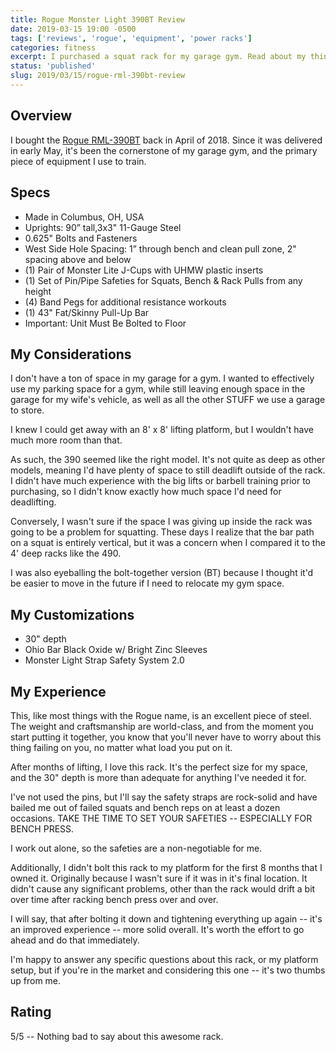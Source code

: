 ```yaml
---
title: Rogue Monster Light 390BT Review
date: 2019-03-15 19:00 -0500
tags: ['reviews', 'rogue', 'equipment', 'power racks']
categories: fitness
excerpt: I purchased a squat rack for my garage gym. Read about my thinking, installation, and my thoughts a year later.
status: 'published'
slug: 2019/03/15/rogue-rml-390bt-review
---
```


## Overview

I bought the [Rogue RML-390BT](https://www.roguefitness.com/rogue-rml-390bt-power-rack) back in April of 2018. Since it was delivered in early May, it's been the cornerstone of my garage gym, and the primary piece of equipment I use to train.

## Specs

- Made in Columbus, OH, USA
- Uprights: 90” tall,3x3" 11-Gauge Steel
- 0.625" Bolts and Fasteners
- West Side Hole Spacing: 1” through bench and clean pull zone, 2" spacing above and below
- (1) Pair of Monster Lite J-Cups with UHMW plastic inserts
- (1) Set of Pin/Pipe Safeties for Squats, Bench & Rack Pulls from any height
- (4) Band Pegs for additional resistance workouts
- (1) 43" Fat/Skinny Pull-Up Bar
- Important: Unit Must Be Bolted to Floor

## My Considerations

I don't have a ton of space in my garage for a gym. I wanted to effectively use my parking space for a gym, while still leaving enough space in the garage for my wife's vehicle, as well as all the other STUFF we use a garage to store.

I knew I could get away with an 8' x 8' lifting platform, but I wouldn't have much more room than that.

As such, the 390 seemed like the right model. It's not quite as deep as other models, meaning I'd have plenty of space to still deadlift outside of the rack. I didn't have much experience with the big lifts or barbell training prior to purchasing, so I didn't know exactly how much space I'd need for deadlifting.

Conversely, I wasn't sure if the space I was giving up inside the rack was going to be a problem for squatting. These days I realize that the bar path on a squat is entirely vertical, but it was a concern when I compared it to the 4' deep racks like the 490.

I was also eyeballing the bolt-together version (BT) because I thought it'd be easier to move in the future if I need to relocate my gym space.

## My Customizations

- 30" depth
- Ohio Bar Black Oxide w/ Bright Zinc Sleeves
- Monster Light Strap Safety System 2.0

## My Experience

This, like most things with the Rogue name, is an excellent piece of steel. The weight and craftsmanship are world-class, and from the moment you start putting it together, you know that you'll never have to worry about this thing failing on you, no matter what load you put on it.

After months of lifting, I love this rack. It's the perfect size for my space, and the 30" depth is more than adequate for anything I've needed it for.

I've not used the pins, but I'll say the safety straps are rock-solid and have bailed me out of failed squats and bench reps on at least a dozen occasions. TAKE THE TIME TO SET YOUR SAFETIES -- ESPECIALLY FOR BENCH PRESS.

I work out alone, so the safeties are a non-negotiable for me.

Additionally, I didn't bolt this rack to my platform for the first 8 months that I owned it. Originally because I wasn't sure if it was in it's final location. It didn't cause any significant problems, other than the rack would drift a bit over time after racking bench press over and over.

I will say, that after bolting it down and tightening everything up again -- it's an improved experience -- more solid overall. It's worth the effort to go ahead and do that immediately.

I'm happy to answer any specific questions about this rack, or my platform setup, but if you're in the market and considering this one -- it's two thumbs up from me.

## Rating

5/5 -- Nothing bad to say about this awesome rack.

